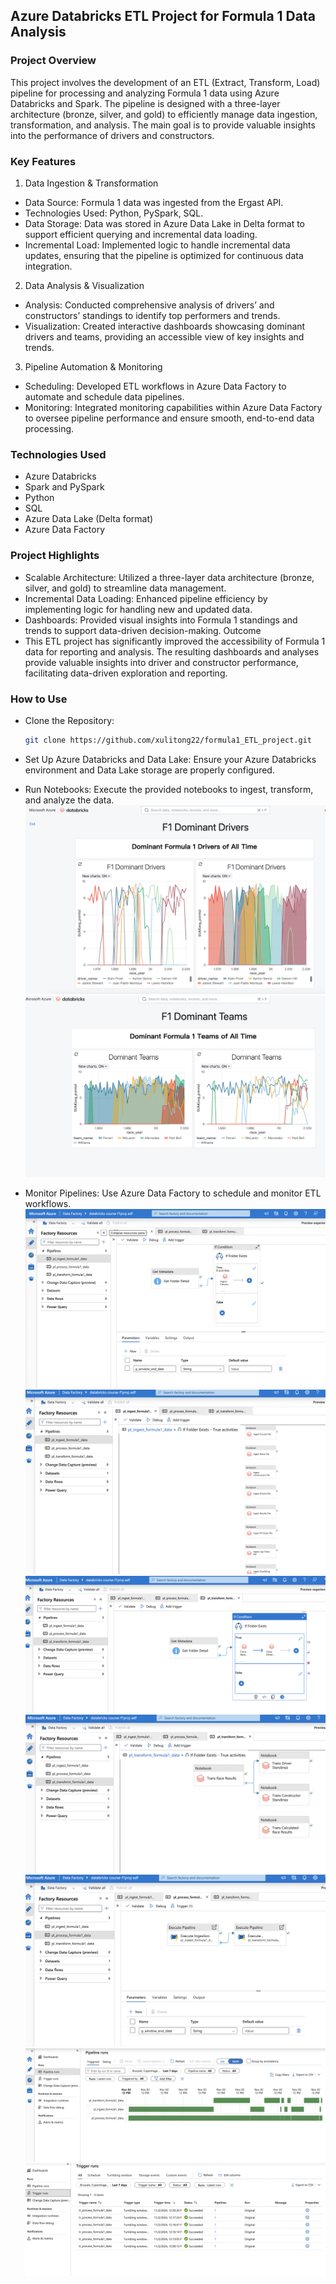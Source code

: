 ## Azure Databricks ETL Project for Formula 1 Data Analysis

### Project Overview
This project involves the development of an ETL (Extract, Transform, Load) pipeline for processing and analyzing Formula 1 data using Azure Databricks and Spark. The pipeline is designed with a three-layer architecture (bronze, silver, and gold) to efficiently manage data ingestion, transformation, and analysis. The main goal is to provide valuable insights into the performance of drivers and constructors.

### Key Features
1. Data Ingestion & Transformation
- Data Source: Formula 1 data was ingested from the Ergast API.
- Technologies Used: Python, PySpark, SQL.
- Data Storage: Data was stored in Azure Data Lake in Delta format to support efficient querying and incremental data loading.
- Incremental Load: Implemented logic to handle incremental data updates, ensuring that the pipeline is optimized for continuous data integration.

2. Data Analysis & Visualization
- Analysis: Conducted comprehensive analysis of drivers’ and constructors’ standings to identify top performers and trends.
- Visualization: Created interactive dashboards showcasing dominant drivers and teams, providing an accessible view of key insights and trends.

3. Pipeline Automation & Monitoring
- Scheduling: Developed ETL workflows in Azure Data Factory to automate and schedule data pipelines.
- Monitoring: Integrated monitoring capabilities within Azure Data Factory to oversee pipeline performance and ensure smooth, end-to-end data processing.


### Technologies Used
- Azure Databricks
- Spark and PySpark
- Python
- SQL
- Azure Data Lake (Delta format)
- Azure Data Factory

### Project Highlights
- Scalable Architecture: Utilized a three-layer data architecture (bronze, silver, and gold) to streamline data management.
- Incremental Data Loading: Enhanced pipeline efficiency by implementing logic for handling new and updated data.
- Dashboards: Provided visual insights into Formula 1 standings and trends to support data-driven decision-making.
Outcome
- This ETL project has significantly improved the accessibility of Formula 1 data for reporting and analysis. The resulting dashboards and analyses provide valuable insights into driver and constructor performance, facilitating data-driven exploration and reporting.

### How to Use
- Clone the Repository:
  ```bash
  git clone https://github.com/xulitong22/formula1_ETL_project.git
  ```

- Set Up Azure Databricks and Data Lake: Ensure your Azure Databricks environment and Data Lake storage are properly configured.

- Run Notebooks: Execute the provided notebooks to ingest, transform, and analyze the data.
![Dashbord Dominant Drivers](images/dominant_drivers.png)
![Dashbord Dominant Teams](images/dominant_teams.png)

- Monitor Pipelines: Use Azure Data Factory to schedule and monitor ETL workflows.
![Azure Data Factory Ingestion pipeline](images/ingestion.png)
![Azure Data Factory Ingestion pipeline](images/ingestion_details.png)
![Azure Data Factory Transformation pipeline](images/transformation.png)
![Azure Data Factory Transformation pipeline](images/transformation_details.png)
![Azure Data Factory Process Pipeline](images/process.png)
![Azure Data Factory Pipelines run](images/pipelines_run.png)
![Azure Data Factory Triggers run](images/triggers_run.png)
